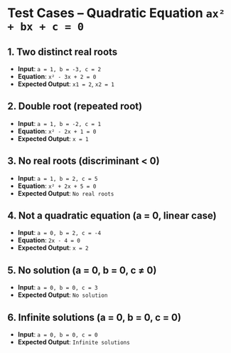# Test Cases – Quadratic Equation `ax² + bx + c = 0`

## 1. Two distinct real roots
- **Input**: `a = 1, b = -3, c = 2`  
- **Equation**: `x² - 3x + 2 = 0`  
- **Expected Output**: `x1 = 2`, `x2 = 1`

## 2. Double root (repeated root)
- **Input**: `a = 1, b = -2, c = 1`  
- **Equation**: `x² - 2x + 1 = 0`  
- **Expected Output**: `x = 1`

## 3. No real roots (discriminant < 0)
- **Input**: `a = 1, b = 2, c = 5`  
- **Equation**: `x² + 2x + 5 = 0`  
- **Expected Output**: `No real roots`

## 4. Not a quadratic equation (a = 0, linear case)
- **Input**: `a = 0, b = 2, c = -4`  
- **Equation**: `2x - 4 = 0`  
- **Expected Output**: `x = 2`

## 5. No solution (a = 0, b = 0, c ≠ 0)
- **Input**: `a = 0, b = 0, c = 3`  
- **Expected Output**: `No solution`

## 6. Infinite solutions (a = 0, b = 0, c = 0)
- **Input**: `a = 0, b = 0, c = 0`  
- **Expected Output**: `Infinite solutions`
